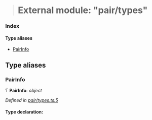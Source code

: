 > # External module: "pair/types"

### Index

#### Type aliases

* [PairInfo](_pair_types_.md#pairinfo)

## Type aliases

###  PairInfo

Ƭ **PairInfo**: *object*

*Defined in [pair/types.ts:5](https://github.com/polkadot-js/common/blob/8a245f2/packages/keyring/src/pair/types.ts#L5)*

#### Type declaration: